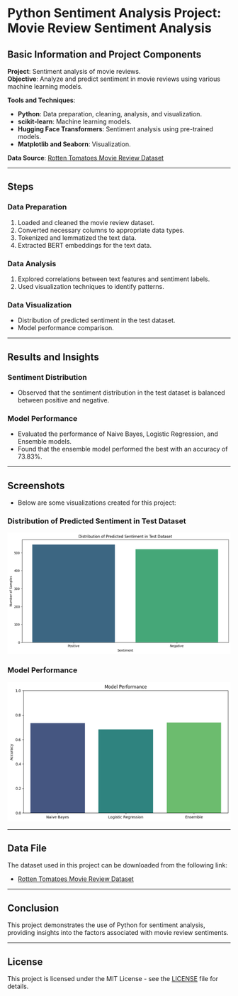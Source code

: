 # Python Sentiment Analysis Project: Movie Review Sentiment Analysis

## Basic Information and Project Components

**Project**: Sentiment analysis of movie reviews.  
**Objective**: Analyze and predict sentiment in movie reviews using various machine learning models.

**Tools and Techniques**:
- **Python**: Data preparation, cleaning, analysis, and visualization.
- **scikit-learn**: Machine learning models.
- **Hugging Face Transformers**: Sentiment analysis using pre-trained models.
- **Matplotlib and Seaborn**: Visualization.

**Data Source**: [Rotten Tomatoes Movie Review Dataset](https://huggingface.co/datasets/cornell-movie-review-data/rotten_tomatoes)

---

## Steps

### Data Preparation

1. Loaded and cleaned the movie review dataset.
2. Converted necessary columns to appropriate data types.
3. Tokenized and lemmatized the text data.
4. Extracted BERT embeddings for the text data.

### Data Analysis

1. Explored correlations between text features and sentiment labels.
2. Used visualization techniques to identify patterns.

### Data Visualization

- Distribution of predicted sentiment in the test dataset.
- Model performance comparison.

---

## Results and Insights

### Sentiment Distribution

- Observed that the sentiment distribution in the test dataset is balanced between positive and negative.

### Model Performance

- Evaluated the performance of Naive Bayes, Logistic Regression, and Ensemble models.
- Found that the ensemble model performed the best with an accuracy of 73.83%.

---

## Screenshots

- Below are some visualizations created for this project:

### Distribution of Predicted Sentiment in Test Dataset
![Distribution of Predicted Sentiment](images/Distribution_Predicted_Sentiment.png)

### Model Performance
![Model Performance](images/Model_Performance.png)

---

## Data File

The dataset used in this project can be downloaded from the following link:

- [Rotten Tomatoes Movie Review Dataset](https://huggingface.co/datasets/cornell-movie-review-data/rotten_tomatoes)

---

## Conclusion

This project demonstrates the use of Python for sentiment analysis, providing insights into the factors associated with movie review sentiments.

---

## License

This project is licensed under the MIT License - see the [LICENSE](../LICENSE) file for details.
